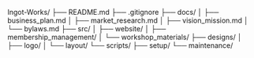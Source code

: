 Ingot-Works/
├── README.md
├── .gitignore
├── docs/
│   ├── business_plan.md
│   ├── market_research.md
│   ├── vision_mission.md
│   └── bylaws.md
├── src/
│   ├── website/
│   ├── membership_management/
│   └── workshop_materials/
├── designs/
│   ├── logo/
│   └── layout/
└── scripts/
    ├── setup/
    └── maintenance/
